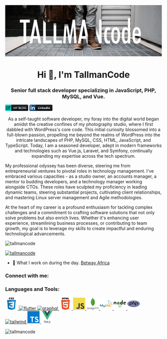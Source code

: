 <img src="https://github.com/tallmancode/tallmancode/blob/a591eaa540fa1411083c82fc28bb2fac20c531f8/gh-header-image-cropped.jpg" alt="tallmancode banner">
<h1 align="center">Hi 👋, I'm TallmanCode</h1>
<h3 align="center">Senior full stack developer specializing in JavaScript, PHP, MySQL, and Vue.</h3>
<div>
  <a target="_blank" rel="noopener noreferrer nofollow" href="https://tallmancode.co.za"><img src="https://github.com/tallmancode/tallmancode/blob/main/blog_button.jpg?raw=true" alt="Blog Badge" data-canonical-src="https://github.com/tallmancode/tallmancode/blob/main/blog_button.jpg?raw=true" style="max-width: 100%;"></a>
   <a target="_blank" rel="noopener noreferrer nofollow" href="https://www.linkedin.com/in/stevestewart84"><img src="https://github.com/tallmancode/tallmancode/blob/main/linkedin_button_icon.jpg?raw=true" alt="Linkedin Badge" data-canonical-src="https://github.com/tallmancode/tallmancode/blob/main/linkedin_button_icon.jpg?raw=true" style="max-width: 100%;"></a>
</div>
<p align="center">
  As a self-taught software developer, my foray into the digital world began amidst the creative confines of my photography studio, where I first dabbled with WordPress's core code. This initial curiosity blossomed into a full-blown passion, propelling me beyond the realms of WordPress into the intricate landscapes of PHP, MySQL, CSS, HTML, JavaScript, and TypeScript. Today, I am a seasoned developer, adept in modern frameworks and technologies such as Vue.js, Laravel, and Symfony, continually expanding my expertise across the tech spectrum.

My professional odyssey has been diverse, steering me from entrepreneurial ventures to pivotal roles in technology management. I've embraced various capacities - as a studio owner, an accounts manager, a mentor to budding developers, and a technology manager working alongside CTOs. These roles have sculpted my proficiency in leading dynamic teams, steering substantial projects, cultivating client relationships, and mastering Linux server management and Agile methodologies.

At the heart of my career is a profound enthusiasm for tackling complex challenges and a commitment to crafting software solutions that not only solve problems but also enrich lives. Whether it's enhancing user experience, streamlining business processes, or contributing to team growth, my goal is to leverage my skills to create impactful and enduring technological advancements.
</p>

<p align="left"> <img src="https://komarev.com/ghpvc/?username=tallmancode&label=Profile%20views&color=0e75b6&style=flat" alt="tallmancode" /> </p>

<p align="left"> <a href="https://github.com/ryo-ma/github-profile-trophy"><img src="https://github-profile-trophy.vercel.app/?username=tallmancode" alt="tallmancode" /></a> </p>

- 🔭 What I work on during the day. [Betway Africa](https://betway.mw)

<h3 align="left">Connect with me:</h3>
<p align="left">
</p>

<h3 align="left">Languages and Tools:</h3>
<p align="left"> <a href="https://www.w3schools.com/css/" target="_blank" rel="noreferrer"> <img src="https://raw.githubusercontent.com/devicons/devicon/master/icons/css3/css3-original-wordmark.svg" alt="css3" width="40" height="40"/> </a> <a href="https://flutter.dev" target="_blank" rel="noreferrer"> <img src="https://www.vectorlogo.zone/logos/flutterio/flutterio-icon.svg" alt="flutter" width="40" height="40"/> </a> <a href="https://graphql.org" target="_blank" rel="noreferrer"> <img src="https://www.vectorlogo.zone/logos/graphql/graphql-icon.svg" alt="graphql" width="40" height="40"/> </a> <a href="https://www.w3.org/html/" target="_blank" rel="noreferrer"> <img src="https://raw.githubusercontent.com/devicons/devicon/master/icons/html5/html5-original-wordmark.svg" alt="html5" width="40" height="40"/> </a> <a href="https://developer.mozilla.org/en-US/docs/Web/JavaScript" target="_blank" rel="noreferrer"> <img src="https://raw.githubusercontent.com/devicons/devicon/master/icons/javascript/javascript-original.svg" alt="javascript" width="40" height="40"/> </a> <a href="https://www.mongodb.com/" target="_blank" rel="noreferrer"> <img src="https://raw.githubusercontent.com/devicons/devicon/master/icons/mongodb/mongodb-original-wordmark.svg" alt="mongodb" width="40" height="40"/> </a> <a href="https://www.mysql.com/" target="_blank" rel="noreferrer"> <img src="https://raw.githubusercontent.com/devicons/devicon/master/icons/mysql/mysql-original-wordmark.svg" alt="mysql" width="40" height="40"/> </a> <a href="https://nodejs.org" target="_blank" rel="noreferrer"> <img src="https://raw.githubusercontent.com/devicons/devicon/master/icons/nodejs/nodejs-original-wordmark.svg" alt="nodejs" width="40" height="40"/> </a> <a href="https://www.php.net" target="_blank" rel="noreferrer"> <img src="https://raw.githubusercontent.com/devicons/devicon/master/icons/php/php-original.svg" alt="php" width="40" height="40"/> </a> <a href="https://tailwindcss.com/" target="_blank" rel="noreferrer"> <img src="https://www.vectorlogo.zone/logos/tailwindcss/tailwindcss-icon.svg" alt="tailwind" width="40" height="40"/> </a> <a href="https://www.typescriptlang.org/" target="_blank" rel="noreferrer"> <img src="https://raw.githubusercontent.com/devicons/devicon/master/icons/typescript/typescript-original.svg" alt="typescript" width="40" height="40"/> </a> <a href="https://vuejs.org/" target="_blank" rel="noreferrer"> <img src="https://raw.githubusercontent.com/devicons/devicon/master/icons/vuejs/vuejs-original-wordmark.svg" alt="vuejs" width="40" height="40"/> </a> </p>

<p><img align="center" src="https://github-readme-stats.vercel.app/api/top-langs?username=tallmancode&show_icons=true&locale=en&layout=compact" alt="tallmancode" /></p>
